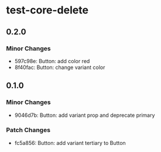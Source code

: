 # test-core-delete

## 0.2.0

### Minor Changes

- 597c98e: Button: add color red
- 8f40fac: Button: change variant color

## 0.1.0

### Minor Changes

- 9046d7b: Button: add variant prop and deprecate primary

### Patch Changes

- fc5a856: Button: add variant tertiary to Button

